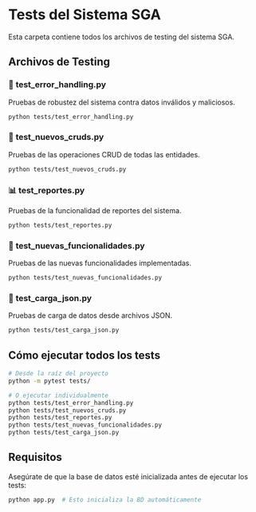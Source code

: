 # Tests del Sistema SGA

Esta carpeta contiene todos los archivos de testing del sistema SGA.

## Archivos de Testing

### 🧪 **test_error_handling.py**
Pruebas de robustez del sistema contra datos inválidos y maliciosos.
```bash
python tests/test_error_handling.py
```

### 🔄 **test_nuevos_cruds.py**
Pruebas de las operaciones CRUD de todas las entidades.
```bash
python tests/test_nuevos_cruds.py
```

### 📊 **test_reportes.py**
Pruebas de la funcionalidad de reportes del sistema.
```bash
python tests/test_reportes.py
```

### 🚀 **test_nuevas_funcionalidades.py**
Pruebas de las nuevas funcionalidades implementadas.
```bash
python tests/test_nuevas_funcionalidades.py
```

### 📁 **test_carga_json.py**
Pruebas de carga de datos desde archivos JSON.
```bash
python tests/test_carga_json.py
```

## Cómo ejecutar todos los tests

```bash
# Desde la raíz del proyecto
python -m pytest tests/

# O ejecutar individualmente
python tests/test_error_handling.py
python tests/test_nuevos_cruds.py
python tests/test_reportes.py
python tests/test_nuevas_funcionalidades.py
python tests/test_carga_json.py
```

## Requisitos

Asegúrate de que la base de datos esté inicializada antes de ejecutar los tests:

```bash
python app.py  # Esto inicializa la BD automáticamente
```
